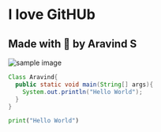 # I love GitHUb
## Made with 💓 by Aravind S 
![sample image](https://th.bing.com/th/id/R.1a1f10b6714487c2ce8f56baf90f3c15?rik=YaLjGFUF5m5ZcQ&riu=http%3a%2f%2fupload.wikimedia.org%2fwikipedia%2fcommons%2f9%2f9b%2fPhoto_of_a_kitten.jpg&ehk=D%2bCxp6dPLSkHfYa8JvraOQ0MScRDCwP95fuL7yMpZ7E%3d&risl=&pid=ImgRaw&r=0) 
```Java
Class Aravind{
  public static void main(String[] args){
    System.out.println("Hello World");
  }
}
```
```Python
print("Hello World")
```
